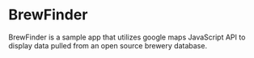 BrewFinder
==========

BrewFinder is a sample app that utilizes google maps JavaScript API to display data pulled from an open source brewery database.  

